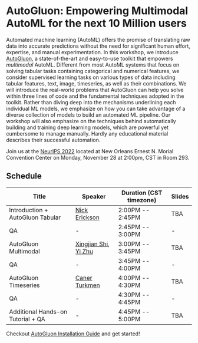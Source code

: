 # AutoGluon: Empowering Multimodal AutoML for the next 10 Million users

Automated machine learning (AutoML) offers the promise of translating raw data into accurate predictions without the need for 
significant human effort, expertise, and manual experimentation. In this workshop, we introduce [AutoGluon](https://github.com/awslabs/autogluon), 
a state-of-the-art and easy-to-use toolkit that empowers *multimodal* AutoML. Different from most AutoML systems that focus on solving tabular tasks 
containing categorical and numerical features, we consider supervised learning tasks on various types of data including tabular 
features, text, image, timeseries, as well as their combinations. We will introduce the real-world problems that AutoGluon can help you 
solve within three lines of code and the fundamental techniques adopted in the toolkit.
Rather than diving deep into the mechanisms underlining each individual ML models, 
we emphasize on how you can take advantage of a diverse collection of models to build an automated ML pipeline.
Our workshop will also emphasize on the techniques behind automatically building and training deep learning models, 
which are powerful yet cumbersome to manage manually. Hardly any educational material describes their successful automation.

Join us at the [NeurIPS 2022](https://nips.cc/) located at New Orleans Ernest N. Morial Convention Center on Monday, November 28 at 2:00pm, CST in 
Room 293.


## Schedule

| Title                             | Speaker                                                                               | Duration (CST timezone) | Slides | 
|-----------------------------------|---------------------------------------------------------------------------------------|-------------------------|--------|
| Introduction + AutoGluon Tabular  | [Nick Erickson](https://github.com/Innixma)                                           | 2:00PM -- 2:45PM        | TBA    |
| QA                                | -                                                                                     | 2:45PM -- 3:00PM        | -      |
| AutoGluon Multimodal              | [Xingjian Shi](https://github.com/sxjscience), [Yi Zhu](https://github.com/bryanyzhu) | 3:00PM -- 3:45PM        | TBA    |
| QA                                | -                                                                                     | 3:45PM -- 4:00PM        | -      |
| AutoGluon Timeseries              | [Caner Turkmen](https://github.com/canerturkmen)                                      | 4:00PM -- 4:30PM        | TBA    |
| QA                                | -                                                                                     | 4:30PM -- 4:45PM        | -      |
| Additional Hands-on Tutorial + QA | -                                                                                     | 4:45PM -- 5:00PM        | TBA    |


Checkout [AutoGluon Installation Guide](https://auto.gluon.ai/stable/install.html) and get started!
